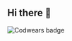 ## Hi there 👋
![Codwears badge](https://www.codewars.com/users/MaximDenissov/badges/large)

<!--
**MaximGitHubDenissov/MaximGitHubDenissov** is a ✨ _special_ ✨ repository because its `README.md` (this file) appears on your GitHub profile.

Here are some ideas to get you started:

- 🔭 I’m currently working on ...
- 🌱 I’m currently learning ...
- 👯 I’m looking to collaborate on ...
- 🤔 I’m looking for help with ...
- 💬 Ask me about ...
- 📫 How to reach me: ...
- 😄 Pronouns: ...
- ⚡ Fun fact: ...
-->
